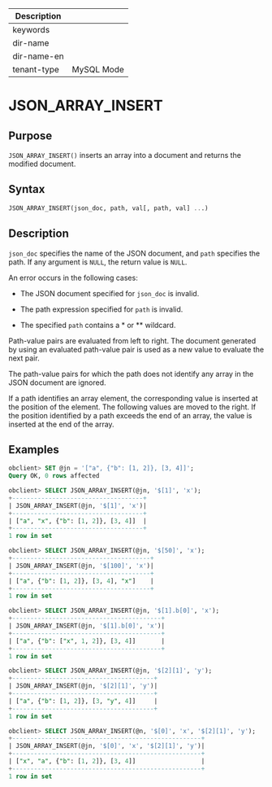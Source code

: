 | Description   |                 |
|---------------|-----------------|
| keywords      |                 |
| dir-name      |                 |
| dir-name-en   |                 |
| tenant-type   | MySQL Mode      |

# JSON_ARRAY_INSERT

## Purpose

`JSON_ARRAY_INSERT()` inserts an array into a document and returns the modified document.

## Syntax

```sql
JSON_ARRAY_INSERT(json_doc, path, val[, path, val] ...)
```

## Description

`json_doc` specifies the name of the JSON document, and `path` specifies the path. If any argument is `NULL`, the return value is `NULL`.

An error occurs in the following cases:

* The JSON document specified for `json_doc` is invalid.

* The path expression specified for `path` is invalid.

* The specified `path` contains a \* or \*\* wildcard.

Path-value pairs are evaluated from left to right. The document generated by using an evaluated path-value pair is used as a new value to evaluate the next pair.

The path-value pairs for which the path does not identify any array in the JSON document are ignored.

If a path identifies an array element, the corresponding value is inserted at the position of the element. The following values are moved to the right. If the position identified by a path exceeds the end of an array, the value is inserted at the end of the array.

## Examples

```sql
obclient> SET @jn = '["a", {"b": [1, 2]}, [3, 4]]';
Query OK, 0 rows affected

obclient> SELECT JSON_ARRAY_INSERT(@jn, '$[1]', 'x');
+------------------------------------+
| JSON_ARRAY_INSERT(@jn, '$[1]', 'x')|
+------------------------------------+
| ["a", "x", {"b": [1, 2]}, [3, 4]]  |
+------------------------------------+
1 row in set

obclient> SELECT JSON_ARRAY_INSERT(@jn, '$[50]', 'x');
+--------------------------------------+
| JSON_ARRAY_INSERT(@jn, '$[100]', 'x')|
+--------------------------------------+
| ["a", {"b": [1, 2]}, [3, 4], "x"]    |
+--------------------------------------+
1 row in set

obclient> SELECT JSON_ARRAY_INSERT(@jn, '$[1].b[0]', 'x');
+-----------------------------------------+
| JSON_ARRAY_INSERT(@jn, '$[1].b[0]', 'x')|
+-----------------------------------------+
| ["a", {"b": ["x", 1, 2]}, [3, 4]]       |
+-----------------------------------------+
1 row in set

obclient> SELECT JSON_ARRAY_INSERT(@jn, '$[2][1]', 'y');
+---------------------------------------+
| JSON_ARRAY_INSERT(@jn, '$[2][1]', 'y')|
+---------------------------------------+
| ["a", {"b": [1, 2]}, [3, "y", 4]]     |
+---------------------------------------+
1 row in set

obclient> SELECT JSON_ARRAY_INSERT(@n, '$[0]', 'x', '$[2][1]', 'y');
+----------------------------------------------------+
| JSON_ARRAY_INSERT(@jn, '$[0]', 'x', '$[2][1]', 'y')|
+----------------------------------------------------+
| ["x", "a", {"b": [1, 2]}, [3, 4]]                  |
+----------------------------------------------------+
1 row in set
```
